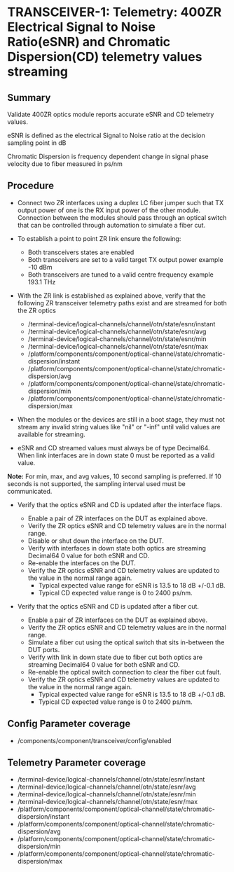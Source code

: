 # TRANSCEIVER-1: Telemetry: 400ZR Electrical Signal to Noise Ratio(eSNR) and Chromatic Dispersion(CD) telemetry values streaming

## Summary

Validate 400ZR optics module reports accurate eSNR and CD telemetry values.

eSNR is defined as the electrical Signal to Noise ratio at the decision
sampling point in dB

Chromatic Dispersion is frequency dependent change in signal phase velocity due
to fiber measured in ps/nm 

## Procedure

*   Connect two ZR interfaces using a duplex LC fiber jumper such that TX
    output power of one is the RX input power of the other module. Connection
    between the modules should pass through an optical switch that can be
    controlled through automation to simulate a fiber cut.  
*   To establish a point to point ZR link ensure the following:
      * Both transceivers states are enabled
      * Both transceivers are set to a valid target TX output power
        example -10 dBm
      * Both transceivers are tuned to a valid centre frequency
        example 193.1 THz
*   With the ZR link is established as explained above, verify that the
    following ZR transceiver telemetry paths exist and are streamed for both
    the ZR optics
    *   /terminal-device/logical-channels/channel/otn/state/esnr/instant
    *   /terminal-device/logical-channels/channel/otn/state/esnr/avg
    *   /terminal-device/logical-channels/channel/otn/state/esnr/min
    *   /terminal-device/logical-channels/channel/otn/state/esnr/max
    *   /platform/components/component/optical-channel/state/chromatic-dispersion/instant
    *   /platform/components/component/optical-channel/state/chromatic-dispersion/avg
    *   /platform/components/component/optical-channel/state/chromatic-dispersion/min
    *   /platform/components/component/optical-channel/state/chromatic-dispersion/max

*   When the modules or the devices are still in a boot stage, they must not
    stream any invalid string values like "nil" or "-inf" until valid values
    are available for streaming.

*   eSNR and CD streamed values must always be of type Decimal64.
    When link interfaces are in down state 0 must be reported as a valid
    value.

**Note:** For min, max, and avg values, 10 second sampling is preferred. If 
          10 seconds is not supported, the sampling interval used must be
          communicated.


*   Verify that the optics eSNR and CD is updated after the interface flaps.

    *   Enable a pair of ZR interfaces on the DUT as explained above.
    *   Verify the ZR optics eSNR and CD telemetry values are in the normal range.
    *   Disable or shut down the interface on the DUT.
    *   Verify with interfaces in down state both optics are streaming Decimal64 0
        value for both eSNR and CD.
    *   Re-enable the interfaces on the DUT.
    *   Verify the ZR optics eSNR and CD telemetry values are updated to the
        value in the normal range again.
        * Typical expected value range for eSNR is 13.5 to
          18 dB +/-0.1 dB.
        * Typical CD expected value range is 0 to 2400 ps/nm.

*   Verify that the optics eSNR and CD is updated after a fiber cut.

    *   Enable a pair of ZR interfaces on the DUT as explained above.
    *   Verify the ZR optics eSNR and CD telemetry values are in the normal
        range.
    *   Simulate a fiber cut using the optical switch that sits in-between the
        DUT ports.
    *   Verify with link in down state due to fiber cut both optics are streaming
        Decimal64 0 value for both eSNR and CD.
    *   Re-enable the optical switch connection to clear the fiber cut fault.
    *   Verify the ZR optics eSNR and CD telemetry values are updated to the value in the normal
        range again.
        * Typical expected value range for eSNR is 13.5 to
          18 dB +/-0.1 dB.
        * Typical CD expected value range is 0 to 2400 ps/nm.

## Config Parameter coverage

*   /components/component/transceiver/config/enabled

## Telemetry Parameter coverage

*   /terminal-device/logical-channels/channel/otn/state/esnr/instant
*   /terminal-device/logical-channels/channel/otn/state/esnr/avg
*   /terminal-device/logical-channels/channel/otn/state/esnr/min
*   /terminal-device/logical-channels/channel/otn/state/esnr/max
*   /platform/components/component/optical-channel/state/chromatic-dispersion/instant
*   /platform/components/component/optical-channel/state/chromatic-dispersion/avg
*   /platform/components/component/optical-channel/state/chromatic-dispersion/min
*   /platform/components/component/optical-channel/state/chromatic-dispersion/max

